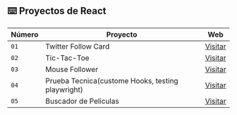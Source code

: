 ## ⌨️ Proyectos de React

| Número | Proyecto            | Web                                                       |
| ------ | ------------------- | --------------------------------------------------------- |
| `01`   | Twitter Follow Card | [Visitar](https://curso-react-tw-follow-card.vercel.app/)      |
| `02`   | Tic-Tac-Toe         | [Visitar](https://curso-react-tic-tac-toe.vercel.app/)           |
| `03`   | Mouse Follower      | [Visitar](https://curso-react-mouse-follower.vercel.app/) |
| `04`   | Prueba Tecnica(custome Hooks, testing playwright)    | [Visitar](https://curso-react-hooks-testing-playwright.vercel.app/) |
| `05`   | Buscador de Películas    | [Visitar](https://curso-react-buscador-peliculas.vercel.app/) |